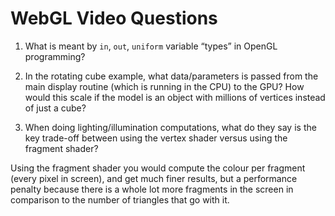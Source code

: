 # WebGL Video Questions

1) What is meant by `in`, `out`, `uniform` variable “types” in OpenGL programming?

2) In the rotating cube example, what data/parameters is passed from the main display routine (which is running in the CPU) to the GPU? How would this scale if the model is an object with millions of vertices instead of just a cube?


3) When doing lighting/illumination computations, what do they say is the key trade-off between using the vertex shader versus using the fragment shader? 

Using the fragment shader you would compute the colour per fragment (every pixel in screen), and get much finer results, but a performance penalty because there is a whole lot more fragments in the screen in comparison to the number of triangles that go with it.
